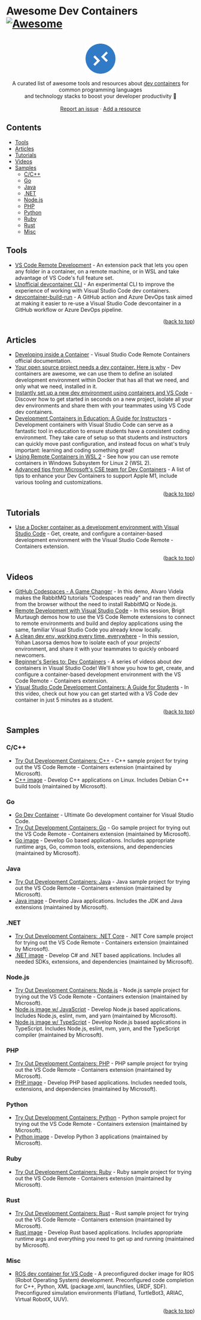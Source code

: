 # Awesome Dev Containers [![Awesome](https://awesome.re/badge.svg)](https://awesome.re)

<div id="top"></div>
<br />
<div align="center">
  <a href="https://github.com/manekinekko/awesome-devcontainers">
    <img src="images/logo.png" alt="Logo" width="80" height="80">
  </a>
  <p align="center">
    A curated list of awesome tools and resources about <a href="https://code.visualstudio.com/docs/remote/containers">dev containers</a> for common programming languages <br /> and technology stacks to boost your developer productivity 🚀
    <br />
    <br />
    <a href="https://github.com/manekinekko/awesome-devcontainers/issues">Report an issue</a>
    ·
    <a href="https://github.com/manekinekko/awesome-devcontainers/issues">Add a resource</a>
  </p>
</div>

## Contents

- [Tools](#tools)
- [Articles](#articles)
- [Tutorials](#tutorials)
- [Videos](#videos)
- [Samples](#samples)
  - [C/C++](#cc)
  - [Go](#go)
  - [Java](#java)
  - [.NET](#net)
  - [Node.js](#nodejs)
  - [PHP](#php)
  - [Python](#python)
  - [Ruby](#ruby)
  - [Rust](#rust)
  - [Misc](#misc)

## Tools

- [VS Code Remote Development](https://marketplace.visualstudio.com/items?itemName=ms-vscode-remote.vscode-remote-extensionpack) - An extension pack that lets you open any folder in a container, on a remote machine, or in WSL and take advantage of VS Code's full feature set.
- [Unofficial devcontainer CLI](https://github.com/stuartleeks/devcontainer-cli) - An experimental CLI to improve the experience of working with Visual Studio Code dev containers.
- [devcontainer-build-run](https://github.com/stuartleeks/devcontainer-build-run) - A GitHub action and Azure DevOps task aimed at making it easier to re-use a Visual Studio Code devcontainer in a GitHub workflow or Azure DevOps pipeline.

<p align="right">(<a href="#top">back to top</a>)</p>

## Articles

- [Developing inside a Container](https://code.visualstudio.com/docs/remote/containers) - Visual Studio Code Remote Containers official documentation.
- [Your open source project needs a dev container. Here is why](https://www.aaron-powell.com/posts/2021-03-08-your-open-source-project-needs-a-dev-container-heres-why/) - Dev containers are awesome, we can use them to define an isolated development environment within Docker that has all that we need, and only what we need, installed in it.
- [Instantly set up a new dev environment using containers and VS Code](https://dev.to/itnext/instantly-set-up-a-new-dev-environment-using-containers-and-vs-code-51g8) - Discover how to get started in seconds on a new project, isolate all your dev environments and share them with your teammates using VS Code dev containers.
- [Development Containers in Education: A Guide for Instructors](https://code.visualstudio.com/blogs/2020/07/27/containers-edu) - Development containers with Visual Studio Code can serve as a fantastic tool in education to ensure students have a consistent coding environment. They take care of setup so that students and instructors can quickly move past configuration, and instead focus on what's truly important: learning and coding something great!
- [Using Remote Containers in WSL 2](https://code.visualstudio.com/blogs/2020/07/01/containers-wsl) - See how you can use remote containers in Windows Subsystem for Linux 2 (WSL 2).
- [Advanced tips from Microsoft's CSE team for Dev Containers](https://microsoft.github.io/code-with-engineering-playbook/developer-experience/going-further/) - A list of tips to enhance your Dev Containers to support Apple M1, include various tooling and customizations.

<p align="right">(<a href="#top">back to top</a>)</p>

## Tutorials

- [Use a Docker container as a development environment with Visual Studio Code](https://docs.microsoft.com/en-us/learn/modules/use-docker-container-dev-env-vs-code/?WT.mc_id=devcloud-11496-cxa) - Get, create, and configure a container-based development environment with the Visual Studio Code Remote - Containers extension.

<p align="right">(<a href="#top">back to top</a>)</p>

## Videos

- [GitHub Codespaces - A Game Changer](https://www.youtube.com/watch?v=B_gtLXvDQhE) - In this demo, Alvaro Videla makes the RabbitMQ tutorials "Codespaces ready" and ran them directly from the browser without the need to install RabbitMQ or Node.js.
- [Remote Development with Visual Studio Code](https://www.youtube.com/watch?v=sakjpegUQsk) - In this session, Brigit Murtaugh demos how to use the VS Code Remote extensions to connect to remote environments and build and deploy applications using the same, familiar Visual Studio Code you already know locally.
- [A clean dev env, working every time, everywhere](https://www.youtube.com/watch?v=NNrq2641zTA) - In this session, Yohan Lasorsa demos how to isolate each of your projects' environment, and share it with your teammates to quickly onboard newcomers.
- [Beginner's Series to: Dev Containers](https://docs.microsoft.com/shows/beginners-series-to-dev-containers/) - A series of videos about dev containers in Visual Studio Code! We'll show you how to get, create, and configure a container-based development environment with the VS Code Remote - Containers extension.
- [Visual Studio Code Development Containers: A Guide for Students](https://www.youtube.com/watch?v=Uvf2FVS1F8k) - In this video, check out how you can get started with a VS Code dev container in just 5 minutes as a student.

<p align="right">(<a href="#top">back to top</a>)</p>

## Samples

### C/C++

- [Try Out Development Containers: C++](https://github.com/microsoft/vscode-remote-try-cpp) - C++ sample project for trying out the VS Code Remote - Containers extension (maintained by Microsoft).
- [C++ image](https://github.com/devcontainers/images/tree/main/src/cpp) - Develop C++ applications on Linux. Includes Debian C++ build tools (maintained by Microsoft).

### Go

- [Go Dev Container](https://github.com/qdm12/godevcontainer) - Ultimate Go development container for Visual Studio Code.
- [Try Out Development Containers: Go](https://github.com/microsoft/vscode-remote-try-go) - Go sample project for trying out the VS Code Remote - Containers extension (maintained by Microsoft).
- [Go image](https://github.com/devcontainers/images/tree/main/src/go) - Develop Go based applications. Includes appropriate runtime args, Go, common tools, extensions, and dependencies (maintained by Microsoft).

### Java

- [Try Out Development Containers: Java](https://github.com/microsoft/vscode-remote-try-java) - Java sample project for trying out the VS Code Remote - Containers extension (maintained by Microsoft).
- [Java image](https://github.com/devcontainers/images/tree/main/src/java) - Develop Java applications. Includes the JDK and Java extensions (maintained by Microsoft).

### .NET

- [Try Out Development Containers: .NET Core](https://github.com/microsoft/vscode-remote-try-dotnetcore) - .NET Core sample project for trying out the VS Code Remote - Containers extension (maintained by Microsoft).
- [.NET image](https://github.com/devcontainers/images/tree/main/src/dotnet) - Develop C# and .NET based applications. Includes all needed SDKs, extensions, and dependencies (maintained by Microsoft).

### Node.js

- [Try Out Development Containers: Node.js](https://github.com/microsoft/vscode-remote-try-node) - Node.js sample project for trying out the VS Code Remote - Containers extension (maintained by Microsoft).
- [Node.js image w/ JavaScript](https://github.com/devcontainers/images/tree/main/src/javascript-node) - Develop Node.js based applications. Includes Node.js, eslint, nvm, and yarn (maintained by Microsoft).
- [Node.js image w/ TypeScript](https://github.com/devcontainers/images/tree/main/src/typescript-node) - Develop Node.js based applications in TypeScript. Includes Node.js, eslint, nvm, yarn, and the TypeScript compiler (maintained by Microsoft).

### PHP

- [Try Out Development Containers: PHP](https://github.com/microsoft/vscode-remote-try-php) - PHP sample project for trying out the VS Code Remote - Containers extension (maintained by Microsoft).
- [PHP image](https://github.com/devcontainers/images/tree/main/src/php) - Develop PHP based applications. Includes needed tools, extensions, and dependencies (maintained by Microsoft).

### Python

- [Try Out Development Containers: Python](https://github.com/microsoft/vscode-remote-try-python) - Python sample project for trying out the VS Code Remote - Containers extension (maintained by Microsoft).
- [Python image](https://github.com/devcontainers/images/tree/main/src/python) - Develop Python 3 applications (maintained by Microsoft).

### Ruby

- [Try Out Development Containers: Ruby](https://github.com/devcontainers/images/tree/main/src/ruby) - Ruby sample project for trying out the VS Code Remote - Containers extension (maintained by Microsoft).

### Rust

- [Try Out Development Containers: Rust](https://github.com/microsoft/vscode-remote-try-rust) - Rust sample project for trying out the VS Code Remote - Containers extension (maintained by Microsoft).
- [Rust image](https://github.com/devcontainers/images/tree/main/src/rust) - Develop Rust based applications. Includes appropriate runtime args and everything you need to get up and running (maintained by Microsoft).

### Misc

- [ROS dev container for VS Code](https://github.com/devrt/ros-devcontainer-vscode) - A preconfigured docker image for ROS (Robot Operating System) development. Preconfigured code completion for C++, Python, XML (package.xml, launchfiles, URDF, SDF). Preconfigured simulation environments (Flatland, TurtleBot3, ARIAC, Virtual RobotX, UUV).

<p align="right">(<a href="#top">back to top</a>)</p>
